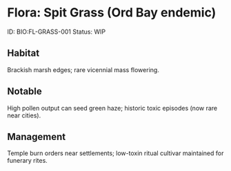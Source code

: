 # Flora: Spit Grass (Ord Bay endemic)
ID: BIO:FL-GRASS-001
Status: WIP

## Habitat
Brackish marsh edges; rare vicennial mass flowering.

## Notable
High pollen output can seed green haze; historic toxic episodes (now rare near cities).

## Management
Temple burn orders near settlements; low-toxin ritual cultivar maintained for funerary rites.
